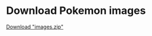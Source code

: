 # Download Pokemon images
[Download "images.zip"](https://mega.nz/file/Ah9GRTBT#-inM1ZGZhwr61c7QE8QvlLk00ySm-jen5JgdeFun5ME)
